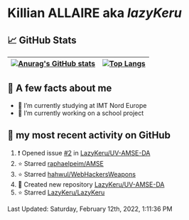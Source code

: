 # **Killian ALLAIRE** aka _lazyKeru_

## 📈 GitHub Stats

| [![Anurag's GitHub stats](https://github-readme-stats.vercel.app/api?username=LazyKeru&theme=graywhite&show_icons=true)](https://github.com/anuraghazra/github-readme-stats) | [![Top Langs](https://github-readme-stats.vercel.app/api/top-langs/?username=LazyKeru)](https://github.com/anuraghazra/github-readme-stats)  
|---|---|

## 📣 A few facts about me

- 🌱 I’m currently studying at IMT Nord Europe
- 🔭 I’m currently working on a school project

## 🌱 my most recent activity on GitHub

<!--RECENT_ACTIVITY:start-->
1. ❗️ Opened issue [#2](https://github.com/LazyKeru/UV-AMSE-DA/issues/2) in [LazyKeru/UV-AMSE-DA](https://github.com/LazyKeru/UV-AMSE-DA)
2. ⭐ Starred [raphaelpeim/AMSE](https://github.com/raphaelpeim/AMSE)
3. ⭐ Starred [hahwul/WebHackersWeapons](https://github.com/hahwul/WebHackersWeapons)
4. 📔 Created new repository [LazyKeru/UV-AMSE-DA](https://github.com/LazyKeru/UV-AMSE-DA)
5. ⭐ Starred [LazyKeru/LazyKeru](https://github.com/LazyKeru/LazyKeru)
<!--RECENT_ACTIVITY:end-->

<!--RECENT_ACTIVITY:last_update-->
Last Updated: Saturday, February 12th, 2022, 1:11:36 PM
<!--RECENT_ACTIVITY:last_update_end-->


<!--
**LazyKeru/LazyKeru** is a ✨ _special_ ✨ repository because its `README.md` (this file) appears on your GitHub profile.

Here are some ideas to get you started:

- 🔭 I’m currently working on ...
- 🌱 I’m currently learning ...
- 👯 I’m looking to collaborate on ...
- 🤔 I’m looking for help with ...
- 💬 Ask me about ...
- 📫 How to reach me: ...
- 😄 Pronouns: ...
- ⚡ Fun fact: ...
-->
